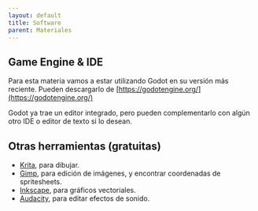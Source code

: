 ```yaml
---
layout: default
title: Software
parent: Materiales
---
```


## Game Engine & IDE

Para esta materia vamos a estar utilizando Godot en su versión más reciente. Pueden descargarlo de [https://godotengine.org/](https://godotengine.org/)

Godot ya trae un editor integrado, pero pueden complementarlo con algún otro IDE o editor de texto si lo desean.

## Otras herramientas (gratuitas)

- [Krita](https://krita.org/es/), para dibujar.
- [Gimp](https://www.gimp.org/), para edición de imágenes, y encontrar coordenadas de spritesheets.
- [Inkscape](https://inkscape.org/), para gráficos vectoriales.
- [Audacity](https://www.audacityteam.org/), para editar efectos de sonido.

